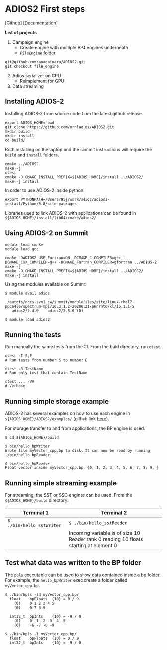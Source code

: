 # ADIOS2 First steps

[[Github](https://github.com/ornladios/ADIOS2)] [[Documentation](https://adios2.readthedocs.io/en/latest/)]

**List of projects**
1. Campaign engine 
    * Create engine with multiple BP4 engines underneath
    * `FileEngine` folder

```
git@github.com:anagainaru/ADIOS2.git
git checkout file_engine
```
  
2. Adios serializer on CPU 
    * Reimplement for GPU
3. Data streaming

## Installing ADIOS-2 

Installing ADIOS-2 from source code from the latest github release.

```
export ADIOS_HOME=`pwd`
git clone https://github.com/ornladios/ADIOS2.git
mkdir build
mkdir install
cd build/
```

Both installing on the laptop and the summit instructions will require the `build` and `install` folders.

```
cmake ../ADIOS2
make -j
ctest
cmake -D CMAKE_INSTALL_PREFIX=${ADIOS_HOME}/install ../ADIOS2/
make -j install
```
In order to use ADIOS-2 inside python:
```
export PYTHONPATH=/Users/95j/work/adios/adios2-install/Python/3.8/site-packages
```

Libraries used to link ADIOS-2 with applications can be found in `${ADIOS_HOME}/install/lib64/cmake/adios2/`

## Using ADIOS-2 on Summit
```
module load cmake
module load gcc

cmake -DADIOS2_USE_Fortran=ON -DCMAKE_C_COMPILER=gcc -DCMAKE_CXX_COMPILER=g++ -DCMAKE_Fortran_COMPILER=gfortran ../ADIOS-2
make -j
cmake -D CMAKE_INSTALL_PREFIX=${ADIOS_HOME}/install ../ADIOS2/
make -j install
```
Using the modules available on Summit
```
$ module avail adios

 /autofs/nccs-svm1_sw/summit/modulefiles/site/linux-rhel7-ppc64le/spectrum-mpi/10.3.1.2-20200121-p6nrnt6/xl/16.1.1-5
   adios2/2.4.0    adios2/2.5.0 (D)

$ module load adios2
```

## Running the tests

Run manually the same tests from the CI. From the buid directory, run `ctest`.
```
ctest -I S,E 
# Run tests from number S to number E

ctest -R TestName
# Run only test that contain TestName

ctest ... -VV
# Verbose

```

## Running simple storage example

ADIOS-2 has several examples on how to use each engine in `${ADIOS_HOME}/ADIOS2/examples/` (github link [here](https://github.com/ornladios/ADIOS2/tree/master/examples)).

For storage transfer to and from applications, the BP engine is used.

```
$ cd ${ADIOS_HOME}/build

$ bin/hello_bpWriter
Wrote file myVector_cpp.bp to disk. It can now be read by running ./bin/hello_bpReader.

$ bin/hello_bpReader
Float vector inside myVector_cpp.bp: {0, 1, 2, 3, 4, 5, 6, 7, 8, 9, }
```

## Running simple streaming example

For streaming, the SST or SSC engines can be used. From the `${ADIOS_HOME}/build` directory:

| Terminal 1 | Terminal 2 |
|---|---|
|`$ ./bin/hello_sstWriter` | `$ ./bin/hello_sstReader` |
| | Incoming variable is of size 10 <br/> Reader rank 0 reading 10 floats starting at element 0 |

## Test what data was written to the BP folder

The `pbls` executable can be used to show data contained inside a bp folder. For example, the `hello_bpWriter` exec create a folder called `myVector_cpp.bp`.
```
$ ./bin/bpls -ld myVector_cpp.bp/
  float    bpFloats  {10} = 0 / 9
    (0)    0 1 2 3 4 5
    (6)    6 7 8 9 

  int32_t  bpInts    {10} = -9 / 0
    (0)    0 -1 -2 -3 -4 -5
    (6)    -6 -7 -8 -9 

$ ./bin/bpls -l myVector_cpp.bp/
  float    bpFloats  {10} = 0 / 9
  int32_t  bpInts    {10} = -9 / 0
```
